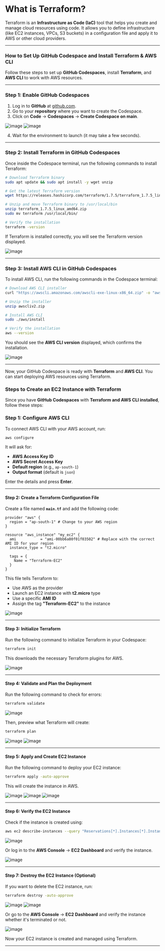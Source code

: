 # **What is Terraform?**  
Terraform is an **Infrastructure as Code (IaC)** tool that helps you create and manage cloud resources using code. It allows you to define infrastructure (like EC2 instances, VPCs, S3 buckets) in a configuration file and apply it to AWS or other cloud providers.  

---
### **How to Set Up GitHub Codespace and Install Terraform & AWS CLI**  

Follow these steps to set up **GitHub Codespaces**, install **Terraform**, and **AWS CLI** to work with AWS resources.  

---

### **Step 1: Enable GitHub Codespaces**  
1. Log in to **GitHub** at [github.com](https://github.com/).  
2. Go to your **repository** where you want to create the Codespace.  
3. Click on **Code** → **Codespaces** → **Create Codespace on main**.  

  ![image](https://github.com/user-attachments/assets/2297f2b2-edad-4a52-a9de-cb785bd9d2d5)
  ![image](https://github.com/user-attachments/assets/da0ee71e-2cd2-4647-bc47-0e43bd2e5d04)

4. Wait for the environment to launch (it may take a few seconds).  

---

### **Step 2: Install Terraform in GitHub Codespaces**  
Once inside the Codespace terminal, run the following commands to install Terraform:  

```sh
# Download Terraform binary
sudo apt update && sudo apt install -y wget unzip

# Get the latest Terraform version
wget https://releases.hashicorp.com/terraform/1.7.5/terraform_1.7.5_linux_amd64.zip

# Unzip and move Terraform binary to /usr/local/bin
unzip terraform_1.7.5_linux_amd64.zip
sudo mv terraform /usr/local/bin/

# Verify the installation
terraform -version
```

If Terraform is installed correctly, you will see the Terraform version displayed.  

![image](https://github.com/user-attachments/assets/744a2871-0ee2-4059-baa3-484c4b6b5767)

---

### **Step 3: Install AWS CLI in GitHub Codespaces**  
To install AWS CLI, run the following commands in the Codespace terminal:  

```sh
# Download AWS CLI installer
curl "https://awscli.amazonaws.com/awscli-exe-linux-x86_64.zip" -o "awscliv2.zip"

# Unzip the installer
unzip awscliv2.zip

# Install AWS CLI
sudo ./aws/install

# Verify the installation
aws --version
```
You should see the **AWS CLI version** displayed, which confirms the installation.  

![image](https://github.com/user-attachments/assets/131723c3-b1c8-4737-bae8-c5270a615465)

---


Now, your GitHub Codespace is ready with **Terraform** and **AWS CLI**. You can start deploying AWS resources using Terraform.

### **Steps to Create an EC2 Instance with Terraform**  

Since you have **GitHub Codespaces** with **Terraform and AWS CLI installed**, follow these steps:  

### **Step 1: Configure AWS CLI**  
To connect AWS CLI with your AWS account, run:  

```sh
aws configure
```
It will ask for:  
- **AWS Access Key ID**  
- **AWS Secret Access Key**  
- **Default region** (e.g., `ap-south-1`)  
- **Output format** (default is `json`)  

Enter the details and press **Enter**.  

---

#### **Step 2: Create a Terraform Configuration File**  
Create a file named **`main.tf`** and add the following code:  

```hcl
provider "aws" {
  region = "ap-south-1" # Change to your AWS region
}

resource "aws_instance" "my_ec2" {
  ami           = "ami-00bb6a80f01f03502" # Replace with the correct AMI ID for your region
  instance_type = "t2.micro"

  tags = {
    Name = "Terraform-EC2"
  }
}
```
This file tells Terraform to:  
- Use AWS as the provider  
- Launch an EC2 instance with **t2.micro** type  
- Use a specific **AMI ID**  
- Assign the tag **"Terraform-EC2"** to the instance  

![image](https://github.com/user-attachments/assets/ab018efc-b61c-40ec-b5c1-86a851092daa)

---

#### **Step 3: Initialize Terraform**  
Run the following command to initialize Terraform in your Codespace:  
```sh
terraform init
```
This downloads the necessary Terraform plugins for AWS.  

![image](https://github.com/user-attachments/assets/b42765a8-f4c4-40ba-af97-c504041a840c)

---

#### **Step 4: Validate and Plan the Deployment**  
Run the following command to check for errors:  
```sh
terraform validate
```

![image](https://github.com/user-attachments/assets/7c7d4e2e-b992-4881-b20c-a15da31262ce)

Then, preview what Terraform will create:  
```sh
terraform plan
```

![image](https://github.com/user-attachments/assets/b5e7454d-b0bd-4d20-bc57-c366469a27ae)
![image](https://github.com/user-attachments/assets/c34fa4c3-c40b-4a04-bc12-1c12c462f8cd)

---

#### **Step 5: Apply and Create EC2 Instance**  
Run the following command to deploy your EC2 instance:  
```sh
terraform apply -auto-approve
```
This will create the instance in AWS.  

![image](https://github.com/user-attachments/assets/261c403a-25ec-4371-b639-23cdb82b58be)
![image](https://github.com/user-attachments/assets/a7c69ad1-0e69-4153-925c-fb899658490b)
![image](https://github.com/user-attachments/assets/65e7f021-acda-4f70-b964-adc252c83908)

---

#### **Step 6: Verify the EC2 Instance**  
Check if the instance is created using:  
```sh
aws ec2 describe-instances --query "Reservations[*].Instances[*].InstanceId"
```

![image](https://github.com/user-attachments/assets/e9a24965-6e65-4dab-8ff6-ce0df31f3f23)

Or log in to the **AWS Console** → **EC2 Dashboard** and verify the instance.  

![image](https://github.com/user-attachments/assets/5d1dd96f-6e1e-40b9-a6a9-a1af799c7349)

---

#### **Step 7: Destroy the EC2 Instance (Optional)**  
If you want to delete the EC2 instance, run:  
```sh
terraform destroy -auto-approve
```

![image](https://github.com/user-attachments/assets/00ff38b1-6889-496b-8d89-b50d1f43336f)
![image](https://github.com/user-attachments/assets/9fd68ba3-e31b-4348-a8d6-9a633f4c10e9)

Or go to the **AWS Console** → **EC2 Dashboard** and verify the instance whether it's terminated or not.  

![image](https://github.com/user-attachments/assets/2ab09ea6-d0a8-41d7-b8b4-a4559fdb96a1)

Now your EC2 instance is created and managed using Terraform. 

---
